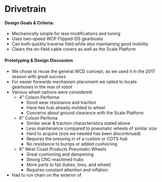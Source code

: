 # Drivetrain

#### Design Goals & Criteria:

* Mechanically simple for less modifications and tuning
* Uses two-speed WCP Flipped-DS gearboxes
* Can both quickly traverse field while also maintaining good mobility
* Clears the on-field cable covers as well as the Scale Platform

#### Prototyping & Design Discussion

* We chose to reuse the general WCD concept, as we used it in the 2017 season with great success
* For easier forwards mechanism placement we opted to locate gearboxes in the rear of robot
* Various wheel options were considered:
    * 4" Colson Performa
        * Good wear resistance and traction
        * Have hex hub already molded to wheel
        * Concerns about ground clearance with the Scale Platform
    * 6" Colson Perfoma
        * Similar wear & traction characteristics stated above
        * Less maintenance compared to pneumatic wheels of similar size
        * Hard to acquire (size we needed has been discontinued)
        * Requires the pressing in of a custom or COTS hub
        * No resistance to bumps or added cushioning
    * 6" West Coast Products Pneumatic Wheels
        * Great cushioning and dampening
        * Strong CNC-machined hubs
        * More parts to fail (tubes, tires, and wheel)
        * Requires constant attention and inflation
* Had to run chain on the exterior of 